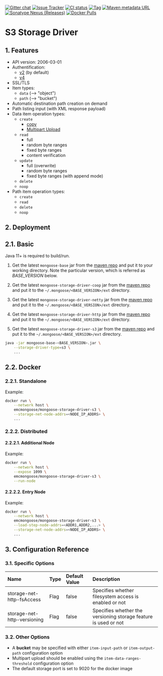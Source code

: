 [![Gitter chat](https://badges.gitter.im/emc-mongoose.png)](https://gitter.im/emc-mongoose)
[![Issue Tracker](https://img.shields.io/badge/Issue-Tracker-red.svg)](https://mongoose-issues.atlassian.net/projects/GOOSE)
[![CI status](https://gitlab.com/emc-mongoose/mongoose-storage-driver-s3/badges/master/pipeline.svg)](https://gitlab.com/emc-mongoose/mongoose-storage-driver-s3/commits/master)
[![Tag](https://img.shields.io/github/tag/emc-mongoose/mongoose-storage-driver-s3.svg)](https://github.com/emc-mongoose/mongoose-storage-driver-s3/tags)
[![Maven metadata URL](https://img.shields.io/maven-metadata/v/http/central.maven.org/maven2/com/github/emc-mongoose/mongoose-storage-driver-s3/maven-metadata.xml.svg)](http://central.maven.org/maven2/com/github/emc-mongoose/mongoose-storage-driver-s3)
[![Sonatype Nexus (Releases)](https://img.shields.io/nexus/r/http/oss.sonatype.org/com.github.emc-mongoose/mongoose-storage-driver-s3.svg)](http://oss.sonatype.org/com.github.emc-mongoose/mongoose-storage-driver-s3)
[![Docker Pulls](https://img.shields.io/docker/pulls/emcmongoose/mongoose-storage-driver-s3.svg)](https://hub.docker.com/r/emcmongoose/mongoose-storage-driver-s3/)

# S3 Storage Driver

## 1. Features

* API version: 2006-03-01
* Authentification:
    * [v2](https://docs.aws.amazon.com/general/latest/gr/signature-version-2.html) (by default)
    * [v4](https://docs.aws.amazon.com/general/latest/gr/signature-version-4.html)
* SSL/TLS
* Item types:
    * `data` (--> "object")
    * `path` (--> "bucket")
* Automatic destination path creation on demand
* Path listing input (with XML response payload)
* Data item operation types:
    * `create`
        * [copy](../../../../../../doc/design/copy_mode/README.md)
        * [Multipart Upload](../../../../../../src/main/java/com/emc/mongoose/base/item/op/composite/README.md)
    * `read`
        * full
        * random byte ranges
        * fixed byte ranges
        * content verification
    * `update`
        * full (overwrite)
        * random byte ranges
        * fixed byte ranges (with append mode)
    * `delete`
    * `noop`
* Path item operation types:
    * `create`
    * `read`
    * `delete`
    * `noop`

## 2. Deployment

## 2.1. Basic

Java 11+ is required to build/run.

1. Get the latest `mongoose-base` jar from the 
[maven repo](http://repo.maven.apache.org/maven2/com/github/emc-mongoose/mongoose-base/)
and put it to your working directory. Note the particular version, which is referred as *BASE_VERSION* below.

2. Get the latest `mongoose-storage-driver-coop` jar from the
[maven repo](http://repo.maven.apache.org/maven2/com/github/emc-mongoose/mongoose-storage-driver-coop/)
and put it to the `~/.mongoose/<BASE_VERSION>/ext` directory.

3. Get the latest `mongoose-storage-driver-netty` jar from the
[maven repo](http://repo.maven.apache.org/maven2/com/github/emc-mongoose/mongoose-storage-driver-netty/)
and put it to the `~/.mongoose/<BASE_VERSION>/ext` directory.

4. Get the latest `mongoose-storage-driver-http` jar from the
[maven repo](http://repo.maven.apache.org/maven2/com/github/emc-mongoose/mongoose-storage-driver-http/)
and put it to the `~/.mongoose/<BASE_VERSION>/ext` directory.

5. Get the latest `mongoose-storage-driver-s3` jar from the
[maven repo](http://repo.maven.apache.org/maven2/com/github/emc-mongoose/mongoose-storage-driver-s3/)
and put it to the `~/.mongoose/<BASE_VERSION>/ext` directory.

```bash
java -jar mongoose-base-<BASE_VERSION>.jar \
    --storage-driver-type=s3 \
    ...
```
## 2.2. Docker

### 2.2.1. Standalone

Example:
```bash
docker run \
    --network host \
    emcmongoose/mongoose-storage-driver-s3 \
    --storage-net-node-addrs=<NODE_IP_ADDRS> \
    ...
```

### 2.2.2. Distributed

#### 2.2.2.1. Additional Node

Example:
```bash
docker run \
    --network host \
    --expose 1099 \
    emcmongoose/mongoose-storage-driver-s3 \
    --run-node
```

#### 2.2.2.2. Entry Node

Example:
```bash
docker run \
    --network host \
    emcmongoose/mongoose-storage-driver-s3 \
    --load-step-node-addrs=<ADDR1,ADDR2,...> \
    --storage-net-node-addrs=<NODE_IP_ADDRS> \
    ...
```


## 3. Configuration Reference

### 3.1. Specific Options

| Name                                           | Type         | Default Value    | Description                                      |
|:-----------------------------------------------|:-------------|:-----------------|:-------------------------------------------------|
| storage-net-http-fsAccess                      | Flag | false | Specifies whether filesystem access is enabled or not
| storage-net-http-versioning                    | Flag | false | Specifies whether the versioning storage feature is used or not

### 3.2. Other Options

* A **bucket** may be specified with either `item-input-path` or `item-output-path` configuration option
* Multipart upload should be enabled using the `item-data-ranges-threshold` configuration option
* The default storage port is set to 9020 for the docker image
